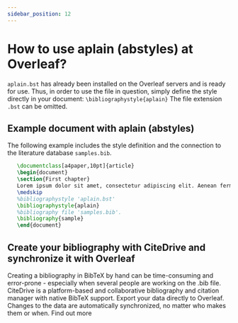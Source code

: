 ```yaml
---
sidebar_position: 12
---
```


# How to use aplain (abstyles) at Overleaf?
`aplain.bst` has already been installed on the Overleaf servers and is ready for use. Thus, in order to use the file in question, simply define the style directly in your document: `\bibliographystyle{aplain}` The file extension `.bst` can be omitted.

## Example document with aplain (abstyles)
The following example includes the style definition and the connection to the literature database `samples.bib`.
```tex
   \documentclass[a4paper,10pt]{article}
   \begin{document}
   \section{First chapter}
   Lorem ipsum dolor sit amet, consectetur adipiscing elit. Aenean fermentum justo massa, ut maximus mauris sodales et. Aenean vel elit a erat rhoncus pharetra.
   \medskip
   %bibliographystyle 'aplain.bst'
   \bibliographystyle{aplain}
   %bibliography file 'samples.bib'.
   \bibliography{sample}
   \end{document}
```

## Create your bibliography with CiteDrive and synchronize it with Overleaf
Creating a bibliography in BibTeX by hand can be time-consuming and error-prone - especially when several people are working on the .bib file. CiteDrive is a platform-based and collaborative bibliography and citation manager with native BibTeX support. Export your data directly to Overleaf. Changes to the data are automatically synchronized, no matter who makes them or when. Find out more